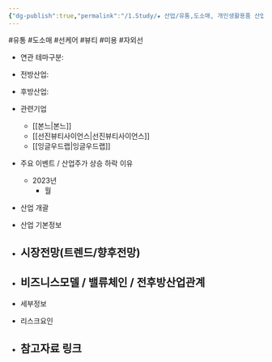 ```yaml
---
{"dg-publish":true,"permalink":"/1.Study/★ 산업/유통,도소매, 개인생활용품 산업/선케어/선케어 시장/","created":"2024-11-20T21:02:29.023+09:00","updated":"2025-06-03T20:07:20.899+09:00"}
---
```


#유통 #도소매 #선케어 #뷰티 #미용 #자외선

- 연관 테마구분: 


- 전방산업: 


- 후방산업: 


- 관련기업
	- [[본느\|본느]]
	- [[선진뷰티사이언스\|선진뷰티사이언스]]
	- [[잉글우드랩\|잉글우드랩]]




- 주요 이벤트 / 산업주가 상승 하락 이유
	- 2023년
		- 월





- 산업 개괄




- 산업 기본정보




- 시장전망(트렌드/향후전망)
	- 





- 비즈니스모델 / 밸류체인 / 전후방산업관계
	- 




- 세부정보





- 리스크요인




- 참고자료 링크
	- 

